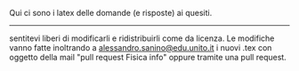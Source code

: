 Qui ci sono i latex delle domande (e risposte) ai quesiti.
___
sentitevi liberi di modificarli e ridistribuirli come da licenza. 
Le modifiche vanno fatte inoltrando a alessandro.sanino@edu.unito.it i nuovi .tex con oggetto della mail "pull request Fisica info"
oppure tramite una pull request.
